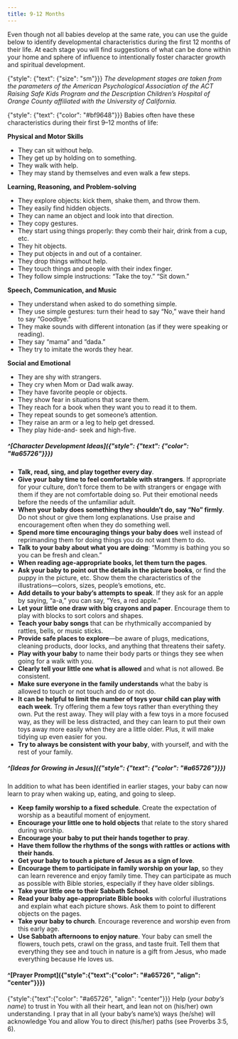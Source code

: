 ```yaml
---
title: 9-12 Months
---
```


Even though not all babies develop at the same rate, you can use the guide below to identify developmental characteristics during the first 12 months of their life. At each stage you will find suggestions of what can be done within your home and sphere of influence to intentionally foster character growth and spiritual development.

{"style": {"text": {"size": "sm"}}}
_The development stages are taken from the parameters of the American Psychological Association of the ACT Raising Safe Kids Program and the Description Children’s Hospital of Orange County affiliated with the University of California._

{"style": {"text": {"color": "#bf9648"}}}
Babies often have these characteristics during their first 9–12 months of life:

**Physical and Motor Skills**

+ They can sit without help.
+ They get up by holding on to something.
+ They walk with help.
+ They may stand by themselves and even walk a few steps.

**Learning, Reasoning, and Problem-solving**

+ They explore objects: kick them, shake them, and throw them.
+ They easily find hidden objects.
+ They can name an object and look into that direction.
+ They copy gestures.
+ They start using things properly: they comb their hair, drink from a cup, etc.
+ They hit objects.
+ They put objects in and out of a container.
+ They drop things without help.
+ They touch things and people with their index finger.
+ They follow simple instructions: “Take the toy.” “Sit down.”

**Speech, Communication, and Music**

+ They understand when asked to do something simple.
+ They use simple gestures: turn their head to say “No,” wave their hand to say “Goodbye.”
+ They make sounds with different intonation (as if they were speaking or reading).
+ They say “mama” and “dada.”
+ They try to imitate the words they hear.

**Social and Emotional**

+ They are shy with strangers.
+ They cry when Mom or Dad walk away.
+ They have favorite people or objects.
+ They show fear in situations that scare them.
+ They reach for a book when they want you to read it to them.
+ They repeat sounds to get someone’s attention.
+ They raise an arm or a leg to help get dressed.
+ They play hide-and- seek and high-five.

##### ^[Character Development Ideas]({"style": {"text": {"color": "#a65726"}}})

+ **Talk, read, sing, and play together every day**.
+ **Give your baby time to feel comfortable with strangers**. If appropriate for your culture, don’t force them to be with strangers or engage with them if they are not comfortable doing so. Put their emotional needs before the needs of the unfamiliar adult.
+ **When your baby does something they shouldn’t do, say “No” firmly**. Do not shout or give them long explanations. Use praise and encouragement often when they do something well.
+ **Spend more time encouraging things your baby does** well instead of reprimanding them for doing things you do not want them to do.
+ **Talk to your baby about what you are doing**: “Mommy is bathing you so you can be fresh and clean.”
+ **When reading age-appropriate books, let them turn the pages**.
+ **Ask your baby to point out the details in the picture books**, or find the puppy in the picture, etc. Show them the characteristics of the illustrations—colors, sizes, people’s emotions, etc.
+ **Add details to your baby’s attempts to speak**. If they ask for an apple by saying, “a-a,” you can say, “Yes, a red apple.”
+ **Let your little one draw with big crayons and paper**. Encourage them to play with blocks to sort colors and shapes.
+ **Teach your baby songs** that can be rhythmically accompanied by rattles, bells, or music sticks.
+ **Provide safe places to explore**—be aware of plugs, medications, cleaning products, door locks, and anything that threatens their safety.
+ **Play with your baby** to name their body parts or things they see when going for a walk with you.
+ **Clearly tell your little one what is allowed** and what is not allowed. Be consistent.
+ **Make sure everyone in the family understands** what the baby is allowed to touch or not touch and do or not do.
+ **It can be helpful to limit the number of toys your child can play with each week**. Try offering them a few toys rather than everything they own. Put the rest away. They will play with a few toys in a more focused way, as they will be less distracted, and they can learn to put their own toys away more easily when they are a little older. Plus, it will make tidying up even easier for you.
+ **Try to always be consistent with your baby**, with yourself, and with the rest of your family.

##### ^[Ideas for Growing in Jesus]({"style": {"text": {"color": "#a65726"}}})

In addition to what has been identified in earlier stages, your baby can now learn to pray when waking up, eating, and going to sleep.

+ **Keep family worship to a fixed schedule**. Create the expectation of worship as a beautiful moment of enjoyment.
+ **Encourage your little one to hold objects** that relate to the story shared during worship.
+ **Encourage your baby to put their hands together to pray**.
+ **Have them follow the rhythms of the songs with rattles or actions with their hands**.
+ **Get your baby to touch a picture of Jesus as a sign of love**.
+ **Encourage them to participate in family worship on your lap**, so they can learn reverence and enjoy family time. They can participate as much as possible with Bible stories, especially if they have older siblings.
+ **Take your little one to their Sabbath School**.
+ **Read your baby age-appropriate Bible books** with colorful illustrations and explain what each picture shows. Ask them to point to different objects on the pages.
+ **Take your baby to church**. Encourage reverence and worship even from this early age.
+ **Use Sabbath afternoons to enjoy nature**. Your baby can smell the flowers, touch pets, crawl on the grass, and taste fruit. Tell them that everything they see and touch in nature is a gift from Jesus, who made everything because He loves us.

#### ^[Prayer Prompt]({"style":{"text":{"color": "#a65726", "align": "center"}}})

{"style":{"text":{"color": "#a65726", "align": "center"}}}
Help (_your baby’s name_) to trust in You with all their heart, and lean not on (his/her) own understanding. I pray that in all (your baby’s name’s) ways (he/she) will acknowledge You and allow You to direct (his/her) paths (see Proverbs 3:5, 6).